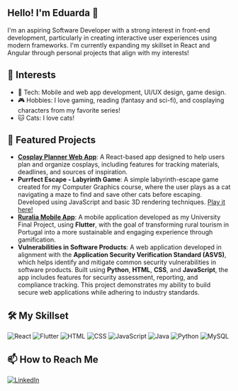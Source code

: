 ## Hello! I'm Eduarda 👋
I'm an aspiring Software Developer with a strong interest in front-end development, particularly in creating interactive user experiences using modern frameworks. I'm currently expanding my skillset in React and Angular through personal projects that align with my interests!

## 🎯 Interests
- 📱 Tech: Mobile and web app development, UI/UX design, game design.
- 🎮 Hobbies: I love gaming, reading (fantasy and sci-fi), and cosplaying characters from my favorite series!
- 🐱 Cats: I love cats!

## 🌟 Featured Projects
- **[Cosplay Planner Web App](https://github.com/eduarda-aires/cosplanner)**: A React-based app designed to help users plan and organize cosplays, including features for tracking materials, deadlines, and sources of inspiration.
- **Purrfect Escape - Labyrinth Game**: A simple labyrinth-escape game created for my Computer Graphics course, where the user plays as a cat navigating a maze to find and save other cats before escaping. Developed using JavaScript and basic 3D rendering techniques. [Play it here!](https://raw.githack.com/eduarda-aires/Purrfect-Escape/refs/heads/main/index.html)
- **[Ruralia Mobile App](https://github.com/Betolas9/RURALIA-Final-Project)**: A mobile application developed as my University Final Project, using **Flutter**, with the goal of transforming rural tourism in Portugal into a more sustainable and engaging experience through gamification.
- **Vulnerabilities in Software Products**: A web application developed in alignment with the **Application Security Verification Standard (ASVS)**, which helps identify and mitigate common security vulnerabilities in software products. Built using **Python**, **HTML**, **CSS**, and **JavaScript**, the app includes features for security assessment, reporting, and compliance tracking. This project demonstrates my ability to build secure web applications while adhering to industry standards.


## 🛠️ My Skillset
![React](https://img.shields.io/badge/-React-61DAFB?logo=react&logoColor=black&style=flat)
![Flutter](https://img.shields.io/badge/-Flutter-02569B?logo=flutter&logoColor=white&style=flat)
![HTML](https://img.shields.io/badge/-HTML-E34F26?logo=html5&logoColor=white&style=flat)
![CSS](https://img.shields.io/badge/-CSS-1572B6?logo=css3&logoColor=white&style=flat)
![JavaScript](https://img.shields.io/badge/-JavaScript-F7DF1E?logo=javascript&logoColor=black&style=flat)
![Java](https://img.shields.io/badge/-Java-007396?logo=java&logoColor=white&style=flat)
![Python](https://img.shields.io/badge/-Python-3776AB?logo=python&logoColor=white&style=flat)
![MySQL](https://img.shields.io/badge/-MySQL-4479A1?logo=mysql&logoColor=white&style=flat)



## 📫 How to Reach Me
[![LinkedIn](https://img.shields.io/badge/-LinkedIn-0077B5?logo=linkedin&logoColor=white&style=flat)](https://www.linkedin.com/in/eduarda-tavares/)

